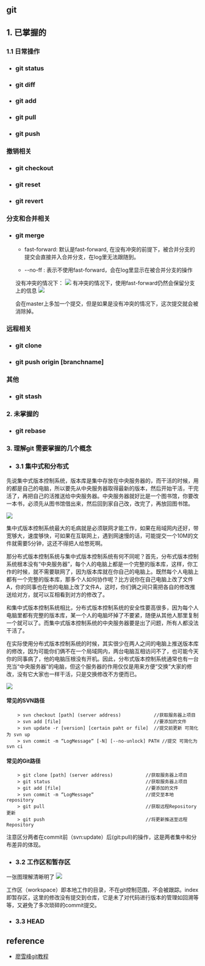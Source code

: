 ## git

## 1. 已掌握的

### 1.1 日常操作

- ### git status

- ### git diff

- ### git add 

- ### git pull

- ### git push

### 撤销相关

- ### git checkout
- ### git reset
- ### git revert

### 分支和合并相关
- ### git merge
    - fast-forward: 默认是fast-forward, 在没有冲突的前提下，被合并分支的提交会直接并入合并分支，在log里无法跟随到。

    - --no-ff : 表示不使用fast-forward，会在log里显示在被合并分支的操作

    没有冲突的情况下：
    ![](./image/fast-forward.png)
    有冲突的情况下，使用fast-forward仍然会保留分支上的信息
    ![](./image/log_squence.png)

    会在master上多加一个提交，但是如果是没有冲突的情况下，这次提交就会被消除掉。
### 远程相关
- ### git clone
- ### git push origin [branchname]

### 其他

- ### git stash



### 2. 未掌握的

- ### git rebase


### 3. 理解git 需要掌握的几个概念

- ### 3.1 集中式和分布式

先说集中式版本控制系统，版本库是集中存放在中央服务器的，而干活的时候，用的都是自己的电脑，所以要先从中央服务器取得最新的版本，然后开始干活，干完活了，再把自己的活推送给中央服务器。中央服务器就好比是一个图书馆，你要改一本书，必须先从图书馆借出来，然后回到家自己改，改完了，再放回图书馆。

![](./image/centralize_svn.jpeg)

集中式版本控制系统最大的毛病就是必须联网才能工作，如果在局域网内还好，带宽够大，速度够快，可如果在互联网上，遇到网速慢的话，可能提交一个10M的文件就需要5分钟，这还不得把人给憋死啊。

那分布式版本控制系统与集中式版本控制系统有何不同呢？首先，分布式版本控制系统根本没有“中央服务器”，每个人的电脑上都是一个完整的版本库，这样，你工作的时候，就不需要联网了，因为版本库就在你自己的电脑上。既然每个人电脑上都有一个完整的版本库，那多个人如何协作呢？比方说你在自己电脑上改了文件A，你的同事也在他的电脑上改了文件A，这时，你们俩之间只需把各自的修改推送给对方，就可以互相看到对方的修改了。

和集中式版本控制系统相比，分布式版本控制系统的安全性要高很多，因为每个人电脑里都有完整的版本库，某一个人的电脑坏掉了不要紧，随便从其他人那里复制一个就可以了。而集中式版本控制系统的中央服务器要是出了问题，所有人都没法干活了。

在实际使用分布式版本控制系统的时候，其实很少在两人之间的电脑上推送版本库的修改，因为可能你们俩不在一个局域网内，两台电脑互相访问不了，也可能今天你的同事病了，他的电脑压根没有开机。因此，分布式版本控制系统通常也有一台充当“中央服务器”的电脑，但这个服务器的作用仅仅是用来方便“交换”大家的修改，没有它大家也一样干活，只是交换修改不方便而已。 

![](./image/distributed_git.jpeg) 

#### 常见的SVN路径
```
    > svn checkout [path] (server address)            //获取服务器上项目
    > svn add [file]                                  //要添加的文件
    > svn update -r [version] [certain paht or file]  //提交前更新 可简化为 svn up
    > svn commit -m “LogMessage“ [-N] [--no-unlock] PATH //提交 可简化为svn ci
``` 
#### 常见的Git路径
```
    > git clone [path] (server address)            //获取服务器上项目
    > git status                                   //获取服务器上项目
    > git add [file]                               //要添加的文件
    > svn commit -m “LogMessage“                   //提交至本地repository
    > git pull                                     //获取远程Repository更新
    > git push                                     //将更新推送至远程Repository
``` 
 注意区分两者在commit前（svn:update）后(git:pull)的操作，这是两者集中和分布差异的体现。


- ### 3.2 工作区和暂存区
一张图理解清晰明了
![](./image/git.jpg)

工作区（workspace）即本地工作的目录，不在git控制范围，不会被跟踪。index即暂存区，这里的修改没有提交到仓库，它是未了对代码进行版本的管理如回溯等等，又避免了多次琐碎的commit提交。

- ### 3.3 HEAD



## reference
 - [廖雪峰git教程](https://www.liaoxuefeng.com/wiki/0013739516305929606dd18361248578c67b8067c8c017b000)
